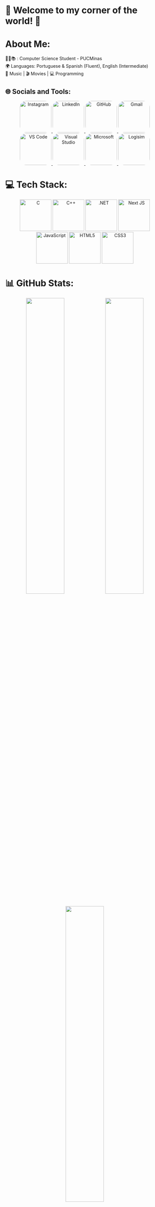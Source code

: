 # 💫 Welcome to my corner of the world! 💫


#  About Me:
👨‍💻📚 : Computer Science Student - PUCMinas  
🌍 Languages: Portuguese & Spanish (Fluent), English (Intermediate)  
🎵 Music | 🎬 Movies | 💻 Programming  

## 🌐 Socials and Tools:
<p align="center">
  <a href="https://instagram.com/Iza_Galarza" target="_blank">
    <img style="border-radius: 20px; width: 100px;" src="https://img.shields.io/badge/Instagram-%23E4405F.svg?logo=Instagram&logoColor=white" alt="Instagram">
  </a>
  <a href="https://www.linkedin.com/in/izadoragalarzaalves" target="_blank">
    <img style="border-radius: 20px; width: 100px;" src="https://img.shields.io/badge/LinkedIn-%230077B5.svg?logo=linkedin&logoColor=white" alt="LinkedIn">
  </a>
  <a href="https://github.com/IzadoraGalarza" target="_blank">
    <img style="border-radius: 20px; width: 100px;" src="https://img.shields.io/badge/GitHub-%23121011.svg?logo=github&logoColor=white" alt="GitHub">
  </a>
  <a href="mailto:izad.galarza@gmail.com" target="_blank">
    <img style="border-radius: 20px; width: 100px;" src="https://img.shields.io/badge/Gmail-%23D44638.svg?logo=gmail&logoColor=white" alt="Gmail">
  </a>
  <a href="https://code.visualstudio.com/" target="_blank">
    <img style="border-radius: 20px; width: 100px;" src="https://img.shields.io/badge/VS%20Code-%23007ACC.svg?logo=visualstudiocode&logoColor=white" alt="VS Code">
  </a>
  <a href="https://visualstudio.microsoft.com/" target="_blank">
    <img style="border-radius: 20px; width: 100px;" src="https://img.shields.io/badge/Visual%20Studio-%23007ACC.svg?logo=visualstudio&logoColor=white" alt="Visual Studio">
  </a>
  <a href="https://www.microsoft.com/" target="_blank">
    <img style="border-radius: 20px; width: 100px;" src="https://img.shields.io/badge/Microsoft-%23008CFF.svg?logo=microsoft&logoColor=white" alt="Microsoft">
  </a>
  <a href="http://www.cburch.com/logisim/" target="_blank">
    <img style="border-radius: 20px; width: 100px;" src="https://img.shields.io/badge/Logisim-%23008CFF.svg?logo=logisim&logoColor=white" alt="Logisim">
  </a>
</p>

# 💻 Tech Stack:
<p align="center">
  <img style="width: 100px;" src="https://img.shields.io/badge/c-%2300599C.svg?style=for-the-badge&logo=c&logoColor=white" alt="C">
  <img style="width: 100px;" src="https://img.shields.io/badge/c++-%2300599C.svg?style=for-the-badge&logo=c%2B%2B&logoColor=white" alt="C++">
  <img style="width: 100px;" src="https://img.shields.io/badge/.NET-5C2D91?style=for-the-badge&logo=.net&logoColor=white" alt=".NET">
  <img style="width: 100px;" src="https://img.shields.io/badge/Next-black?style=for-the-badge&logo=next.js&logoColor=white" alt="Next JS">
  <img style="width: 100px;" src="https://img.shields.io/badge/javascript-%23323330.svg?style=for-the-badge&logo=javascript&logoColor=%23F7DF1E" alt="JavaScript">
  <img style="width: 100px;" src="https://img.shields.io/badge/html5-%23E34F26.svg?style=for-the-badge&logo=html5&logoColor=white" alt="HTML5">
  <img style="width: 100px;" src="https://img.shields.io/badge/css3-%231572B6.svg?style=for-the-badge&logo=css3&logoColor=white" alt="CSS3">
</p>


# 📊 GitHub Stats:
<p align="center">
  <img width="49%" src="https://github-readme-stats.vercel.app/api?username=IzadoraGalarza&theme=blue_navy&hide_border=false&include_all_commits=true&count_private=true" />
  <img width="49%" src="https://streak-stats.demolab.com/?user=IzadoraGalarza&theme=blue_navy&hide_border=false" />
</p>

<p align="center">
  <img width="49%" src="https://github-readme-stats.vercel.app/api/top-langs/?username=IzadoraGalarza&theme=blue_navy&hide_border=false&include_all_commits=true&count_private=true&layout=compact" />
</p>

# 📊 GitHub Activity Graph:
<p align="center">
  <img src="https://github-readme-activity-graph.vercel.app/graph?username=IzadoraGalarza&theme=blue_navy&hide_border=false" />
</p>





